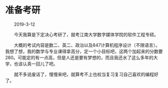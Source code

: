 # 准备考研

&emsp;&emsp;2019-3-12

&emsp;&emsp;今天我算是下定决心考研了，就考江南大学数字媒体学院的软件工程专硕。

&emsp;&emsp;大概的考试内容是数二、英二、政治以及847计算机程序设计（不限语言）。我想了想，我的数学与专业课得拿高分，定一个小目标吧，这两个加起来的分数要280。可能定的有一点高，但是人还是要有梦想的，而且我还水了这么多年的大学，也该认真一回儿了吧。

&emsp;&emsp;就不多说废话了，慢慢来吧，就算考不上也权当复习复习自己喜欢的编程好了。